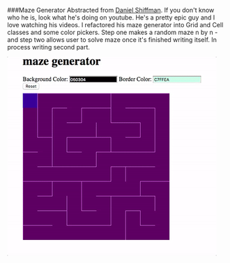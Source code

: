 ###Maze Generator
Abstracted from [Daniel Shiffman](http://codingrainbow.com/ "Daniel Shiffman's Homepage"). If you don't know who he is, look what he's doing on youtube. He's a pretty epic guy and I love watching his videos.
I refactored his maze generator into Grid and Cell classes and some color pickers. Step one makes a random maze n by n - and step two allows user to solve maze once it's finished writing itself. In process writing second part. 

![alt text](https://github.com/mzakany23/p5-maze-generator-coding-for-rainbows/blob/master/maze-gen.gif "Maze Generator Game")

